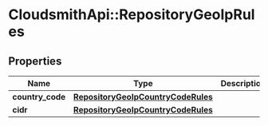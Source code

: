 # CloudsmithApi::RepositoryGeoIpRules

## Properties
Name | Type | Description | Notes
------------ | ------------- | ------------- | -------------
**country_code** | [**RepositoryGeoIpCountryCodeRules**](RepositoryGeoIpCountryCodeRules.md) |  | [optional] 
**cidr** | [**RepositoryGeoIpCountryCodeRules**](RepositoryGeoIpCountryCodeRules.md) |  | [optional] 


